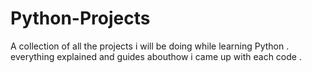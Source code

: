 # Python-Projects
A collection of all the projects i will be doing while learning Python . everything explained and guides abouthow i  came up with each code .
